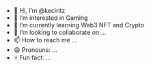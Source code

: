 - 👋 Hi, I’m @keciritz
- 👀 I’m interested in Gaming
- 🌱 I’m currently learning Web3 NFT and Crypto
- 💞️ I’m looking to collaborate on ...
- 📫 How to reach me ...
- 😄 Pronouns: ...
- ⚡ Fun fact: ...

<!---
keciritz/keciritz is a ✨ special ✨ repository because its `README.md` (this file) appears on your GitHub profile.
You can click the Preview link to take a look at your changes.
--->
